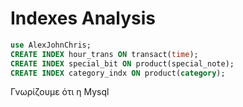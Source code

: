# Indexes Analysis

```sql
use AlexJohnChris;
CREATE INDEX hour_trans ON transact(time);
CREATE INDEX special_bit ON product(special_note);
CREATE INDEX category_indx ON product(category);
```

Γνωρίζουμε ότι η Mysql
